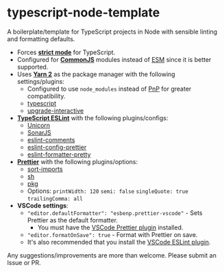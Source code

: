 # typescript-node-template

A boilerplate/template for TypeScript projects in Node with sensible linting and formatting defaults.

- Forces [**strict mode**](https://www.typescriptlang.org/tsconfig/#strict) for TypeScript.
- Configured for [**CommonJS**](https://nodejs.org/api/modules.html) modules instead of [ESM](https://nodejs.org/api/esm.html) since it is better supported.
- Uses [**Yarn 2**](https://yarnpkg.com) as the package manager with the following settings/plugins:
  - Configured to use `node_modules` instead of [PnP](https://yarnpkg.com/features/pnp) for greater compatibility.
  - [typescript](https://yarnpkg.com/api/modules/plugin_typescript.html)
  - [upgrade-interactive](https://yarnpkg.com/api/modules/plugin_interactive_tools.html)
- [**TypeScript ESLint**](https://github.com/typescript-eslint/typescript-eslint) with the following plugins/configs:
  - [Unicorn](https://github.com/sindresorhus/eslint-plugin-unicorn)
  - [SonarJS](https://github.com/SonarSource/eslint-plugin-sonarjs)
  - [eslint-comments](https://github.com/mysticatea/eslint-plugin-eslint-comments)
  - [eslint-config-prettier](https://github.com/prettier/eslint-config-prettier)
  - [eslint-formatter-pretty](https://github.com/sindresorhus/eslint-formatter-pretty)
- [**Prettier**](https://prettier.io) with the following plugins/options:
  - [sort-imports](https://github.com/trivago/prettier-plugin-sort-imports)
  - [sh](https://github.com/rx-ts/prettier/tree/master/packages/sh)
  - [pkg](https://github.com/rx-ts/prettier/tree/master/packages/pkg)
  - Options:
    `printWidth: 120`
    `semi: false`
    `singleQuote: true`
    `trailingComma: all`
- **VSCode settings**:
  - `"editor.defaultFormatter": "esbenp.prettier-vscode"` - Sets Prettier as the default formatter.
    - You must have the [VSCode Prettier plugin](https://marketplace.visualstudio.com/items?itemName=esbenp.prettier-vscode) installed.
  - `"editor.formatOnSave": true` - Format with Prettier on save.
  - It's also recommended that you install the [VSCode ESLint plugin](https://marketplace.visualstudio.com/items?itemName=dbaeumer.vscode-eslint).

Any suggestions/improvements are more than welcome. Please submit an Issue or PR.

